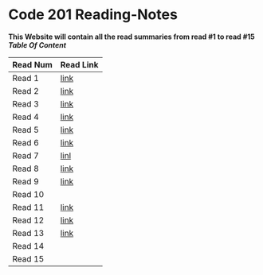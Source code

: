 # Code 201 Reading-Notes
**This Website will contain all the read summaries from read #1 to read #15**
***Table Of Content***

Read Num | Read Link
---------|----------
Read 1   | [link](https://sarahmalash.github.io/reading-notes/class01)
Read 2   | [link](https://sarahmalash.github.io/reading-notes/class-02)
Read 3   | [link](https://sarahmalash.github.io/reading-notes/class-03)
Read 4   | [link](https://sarahmalash.github.io/reading-notes/class-04)
Read 5   | [link](https://sarahmalash.github.io/reading-notes/class-05)
Read 6   | [link](https://sarahmalash.github.io/reading-notes/class-06)
Read 7   | [linl](https://sarahmalash.github.io/reading-notes/class-07)
Read 8   | [link](https://sarahmalash.github.io/reading-notes/class-08)
Read 9   | [link](https://sarahmalash.github.io/reading-notes/class-09)
Read 10  |
Read 11  |[link](https://sarahmalash.github.io/reading-notes/read-11)
Read 12  |[link](https://sarahmalash.github.io/reading-notes/class-12)
Read 13  |[link](https://sarahmalash.github.io/reading-notes/class-13)
Read 14  |
Read 15  |



